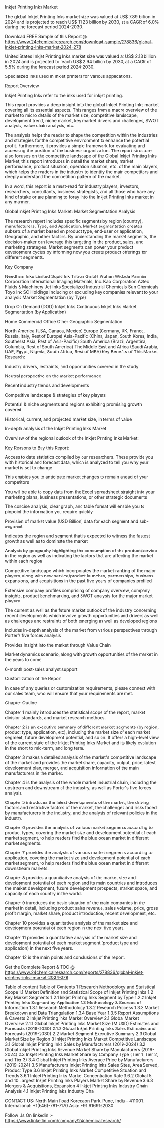 Inkjet Printing Inks Market

The global Inkjet Printing Inks market size was valued at US$ 7.89 billion in 2024 and is projected to reach US$ 11.23 billion by 2030, at a CAGR of 6.0% during the forecast period 2024-2030.

Download FREE Sample of this Report @ https://www.24chemicalresearch.com/download-sample/278836/global-inkjet-printing-inks-market-2024-278

United States Inkjet Printing Inks market size was valued at US$ 2.13 billion in 2024 and is projected to reach US$ 2.94 billion by 2030, at a CAGR of 5.5% during the forecast period 2024-2030.

Specialized inks used in inkjet printers for various applications.

Report Overview

Inkjet Printing Inks refer to the inks used for inkjet printing.

This report provides a deep insight into the global Inkjet Printing Inks market covering all its essential aspects. This ranges from a macro overview of the market to micro details of the market size, competitive landscape, development trend, niche market, key market drivers and challenges, SWOT analysis, value chain analysis, etc.

The analysis helps the reader to shape the competition within the industries and strategies for the competitive environment to enhance the potential profit. Furthermore, it provides a simple framework for evaluating and accessing the position of the business organization. The report structure also focuses on the competitive landscape of the Global Inkjet Printing Inks Market, this report introduces in detail the market share, market performance, product situation, operation situation, etc. of the main players, which helps the readers in the industry to identify the main competitors and deeply understand the competition pattern of the market.

In a word, this report is a must-read for industry players, investors, researchers, consultants, business strategists, and all those who have any kind of stake or are planning to foray into the Inkjet Printing Inks market in any manner.

Global Inkjet Printing Inks Market: Market Segmentation Analysis

The research report includes specific segments by region (country), manufacturers, Type, and Application. Market segmentation creates subsets of a market based on product type, end-user or application, Geographic, and other factors. By understanding the market segments, the decision-maker can leverage this targeting in the product, sales, and marketing strategies. Market segments can power your product development cycles by informing how you create product offerings for different segments.

Key Company

Needham Inks Limited
Squid Ink
Tritron GmbH
Wuhan Widoda
Pannier Corporation
International Imaging Materials, Inc.
Kao Corporation
Aztec Fluids & Machinery
Jet Inks
Specialized Industrial Chemicals
Sun Chemicals
Toyo Ink SC Holdings
Including or excluding key companies relevant to your analysis
Market Segmentation (by Type)

Drop On Demand (DOD) Inkjet Inks
Continuous Inkjet Inks
Market Segmentation (by Application)

Home
Commercial
Office
Other
Geographic Segmentation

North America (USA, Canada, Mexico)
Europe (Germany, UK, France, Russia, Italy, Rest of Europe)
Asia-Pacific (China, Japan, South Korea, India, Southeast Asia, Rest of Asia-Pacific)
South America (Brazil, Argentina, Columbia, Rest of South America)
The Middle East and Africa (Saudi Arabia, UAE, Egypt, Nigeria, South Africa, Rest of MEA)
Key Benefits of This Market Research:

Industry drivers, restraints, and opportunities covered in the study

Neutral perspective on the market performance

Recent industry trends and developments

Competitive landscape & strategies of key players

Potential & niche segments and regions exhibiting promising growth covered

Historical, current, and projected market size, in terms of value

In-depth analysis of the Inkjet Printing Inks Market

Overview of the regional outlook of the Inkjet Printing Inks Market:

Key Reasons to Buy this Report:

Access to date statistics compiled by our researchers. These provide you with historical and forecast data, which is analyzed to tell you why your market is set to change

This enables you to anticipate market changes to remain ahead of your competitors

You will be able to copy data from the Excel spreadsheet straight into your marketing plans, business presentations, or other strategic documents

The concise analysis, clear graph, and table format will enable you to pinpoint the information you require quickly

Provision of market value (USD Billion) data for each segment and sub-segment

Indicates the region and segment that is expected to witness the fastest growth as well as to dominate the market

Analysis by geography highlighting the consumption of the product/service in the region as well as indicating the factors that are affecting the market within each region

Competitive landscape which incorporates the market ranking of the major players, along with new service/product launches, partnerships, business expansions, and acquisitions in the past five years of companies profiled

Extensive company profiles comprising of company overview, company insights, product benchmarking, and SWOT analysis for the major market players

The current as well as the future market outlook of the industry concerning recent developments which involve growth opportunities and drivers as well as challenges and restraints of both emerging as well as developed regions

Includes in-depth analysis of the market from various perspectives through Porter’s five forces analysis

Provides insight into the market through Value Chain

Market dynamics scenario, along with growth opportunities of the market in the years to come

6-month post-sales analyst support

Customization of the Report

In case of any queries or customization requirements, please connect with our sales team, who will ensure that your requirements are met.

Chapter Outline

Chapter 1 mainly introduces the statistical scope of the report, market division standards, and market research methods.

Chapter 2 is an executive summary of different market segments (by region, product type, application, etc), including the market size of each market segment, future development potential, and so on. It offers a high-level view of the current state of the Inkjet Printing Inks Market and its likely evolution in the short to mid-term, and long term.

Chapter 3 makes a detailed analysis of the market's competitive landscape of the market and provides the market share, capacity, output, price, latest development plan, merger, and acquisition information of the main manufacturers in the market.

Chapter 4 is the analysis of the whole market industrial chain, including the upstream and downstream of the industry, as well as Porter's five forces analysis.

Chapter 5 introduces the latest developments of the market, the driving factors and restrictive factors of the market, the challenges and risks faced by manufacturers in the industry, and the analysis of relevant policies in the industry.

Chapter 6 provides the analysis of various market segments according to product types, covering the market size and development potential of each market segment, to help readers find the blue ocean market in different market segments.

Chapter 7 provides the analysis of various market segments according to application, covering the market size and development potential of each market segment, to help readers find the blue ocean market in different downstream markets.

Chapter 8 provides a quantitative analysis of the market size and development potential of each region and its main countries and introduces the market development, future development prospects, market space, and capacity of each country in the world.

Chapter 9 introduces the basic situation of the main companies in the market in detail, including product sales revenue, sales volume, price, gross profit margin, market share, product introduction, recent development, etc.

Chapter 10 provides a quantitative analysis of the market size and development potential of each region in the next five years.

Chapter 11 provides a quantitative analysis of the market size and development potential of each market segment (product type and application) in the next five years.

Chapter 12 is the main points and conclusions of the report.

Get the Complete Report & TOC @ https://www.24chemicalresearch.com/reports/278836/global-inkjet-printing-inks-market-2024-278

Table of content
Table of Contents
1 Research Methodology and Statistical Scope
1.1 Market Definition and Statistical Scope of Inkjet Printing Inks
1.2 Key Market Segments
1.2.1 Inkjet Printing Inks Segment by Type
1.2.2 Inkjet Printing Inks Segment by Application
1.3 Methodology & Sources of Information
1.3.1 Research Methodology
1.3.2 Research Process
1.3.3 Market Breakdown and Data Triangulation
1.3.4 Base Year
1.3.5 Report Assumptions & Caveats
2 Inkjet Printing Inks Market Overview
2.1 Global Market Overview
2.1.1 Global Inkjet Printing Inks Market Size (M USD) Estimates and Forecasts (2019-2030)
2.1.2 Global Inkjet Printing Inks Sales Estimates and Forecasts (2019-2030)
2.2 Market Segment Executive Summary
2.3 Global Market Size by Region
3 Inkjet Printing Inks Market Competitive Landscape
3.1 Global Inkjet Printing Inks Sales by Manufacturers (2019-2024)
3.2 Global Inkjet Printing Inks Revenue Market Share by Manufacturers (2019-2024)
3.3 Inkjet Printing Inks Market Share by Company Type (Tier 1, Tier 2, and Tier 3)
3.4 Global Inkjet Printing Inks Average Price by Manufacturers (2019-2024)
3.5 Manufacturers Inkjet Printing Inks Sales Sites, Area Served, Product Type
3.6 Inkjet Printing Inks Market Competitive Situation and Trends
3.6.1 Inkjet Printing Inks Market Concentration Rate
3.6.2 Global 5 and 10 Largest Inkjet Printing Inks Players Market Share by Revenue
3.6.3 Mergers & Acquisitions, Expansion
4 Inkjet Printing Inks Industry Chain Analysis
4.1 Inkjet Printing Inks Industry Cha

CONTACT US:
North Main Road Koregaon Park, Pune, India - 411001.
International: +1(646)-781-7170
Asia: +91 9169162030

Follow Us On linkedin :- https://www.linkedin.com/company/24chemicalresearch/
